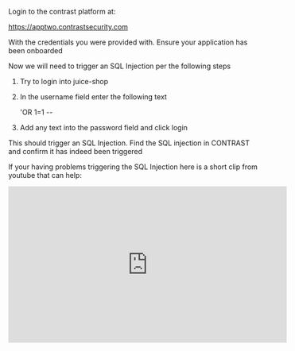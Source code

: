Login to the contrast platform at:

https://apptwo.contrastsecurity.com

With the credentials you were provided with. Ensure your application has been onboarded

Now we will need to trigger an SQL Injection per the following steps

1. Try to login into juice-shop
2. In the username field enter the following text

	'OR 1=1 --

3. Add any text into the password field and click login

This should trigger an SQL Injection. Find the SQL injection in CONTRAST and confirm it has indeed been triggered

If your having problems triggering the SQL Injection here is a short clip from youtube that can help:

<iframe width="560" height="315" src="https://www.youtube.com/embed/cXoA-Dge2B0" title="YouTube video player" frameborder="0" allow="accelerometer; autoplay; clipboard-write; encrypted-media; gyroscope; picture-in-picture" allowfullscreen></iframe>
